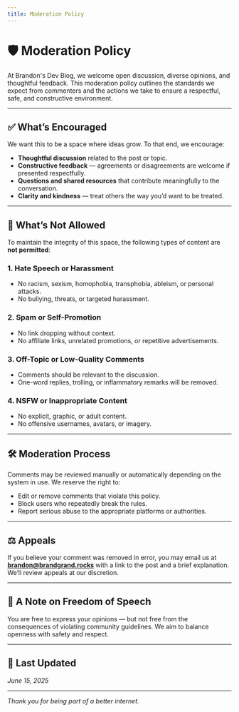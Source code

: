 ```yaml
---
title: Moderation Policy
---
```

# 🛡️ Moderation Policy

At Brandon's Dev Blog, we welcome open discussion, diverse opinions, and thoughtful feedback. This moderation policy outlines the standards we expect from commenters and the actions we take to ensure a respectful, safe, and constructive environment.

---

## ✅ What’s Encouraged

We want this to be a space where ideas grow. To that end, we encourage:

- **Thoughtful discussion** related to the post or topic.
- **Constructive feedback** — agreements or disagreements are welcome if presented respectfully.
- **Questions and shared resources** that contribute meaningfully to the conversation.
- **Clarity and kindness** — treat others the way you’d want to be treated.

---

## 🚫 What’s Not Allowed

To maintain the integrity of this space, the following types of content are **not permitted**:

### 1. **Hate Speech or Harassment**
- No racism, sexism, homophobia, transphobia, ableism, or personal attacks.
- No bullying, threats, or targeted harassment.

### 2. **Spam or Self-Promotion**
- No link dropping without context.
- No affiliate links, unrelated promotions, or repetitive advertisements.

### 3. **Off-Topic or Low-Quality Comments**
- Comments should be relevant to the discussion.
- One-word replies, trolling, or inflammatory remarks will be removed.

### 4. **NSFW or Inappropriate Content**
- No explicit, graphic, or adult content.
- No offensive usernames, avatars, or imagery.

---

## 🛠️ Moderation Process

Comments may be reviewed manually or automatically depending on the system in use. We reserve the right to:

- Edit or remove comments that violate this policy.
- Block users who repeatedly break the rules.
- Report serious abuse to the appropriate platforms or authorities.

---

## ⚖️ Appeals

If you believe your comment was removed in error, you may email us at **[brandon@brandgrand.rocks](mailto:brandon@brandgrand.rocks)** with a link to the post and a brief explanation. We’ll review appeals at our discretion.

---

## 💬 A Note on Freedom of Speech

You are free to express your opinions — but not free from the consequences of violating community guidelines. We aim to balance openness with safety and respect.

---

## 📅 Last Updated

*June 15, 2025*

---

_Thank you for being part of a better internet._
